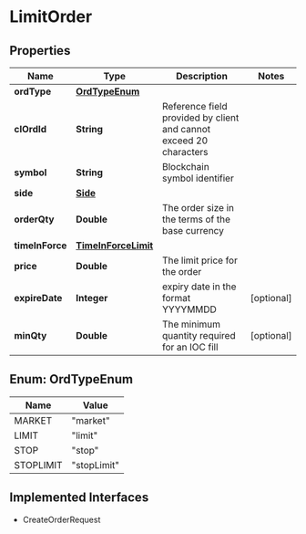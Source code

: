 

# LimitOrder

## Properties

Name | Type | Description | Notes
------------ | ------------- | ------------- | -------------
**ordType** | [**OrdTypeEnum**](#OrdTypeEnum) |  | 
**clOrdId** | **String** | Reference field provided by client and cannot exceed 20 characters | 
**symbol** | **String** | Blockchain symbol identifier | 
**side** | [**Side**](Side.md) |  | 
**orderQty** | **Double** | The order size in the terms of the base currency | 
**timeInForce** | [**TimeInForceLimit**](TimeInForceLimit.md) |  | 
**price** | **Double** | The limit price for the order | 
**expireDate** | **Integer** | expiry date in the format YYYYMMDD |  [optional]
**minQty** | **Double** | The minimum quantity required for an IOC fill |  [optional]



## Enum: OrdTypeEnum

Name | Value
---- | -----
MARKET | &quot;market&quot;
LIMIT | &quot;limit&quot;
STOP | &quot;stop&quot;
STOPLIMIT | &quot;stopLimit&quot;


## Implemented Interfaces

* CreateOrderRequest


